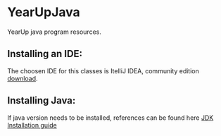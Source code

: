 # YearUpJava
YearUp java program resources.


## Installing an IDE: 
The choosen IDE for this classes is ItelliJ IDEA, community edition [download](https://www.jetbrains.com/idea/download).



## Installing Java: 
If java version needs to be installed, references can be found here [JDK Installation guide](https://docs.oracle.com/en/java/javase/18/install/overview-jdk-installation.html)


